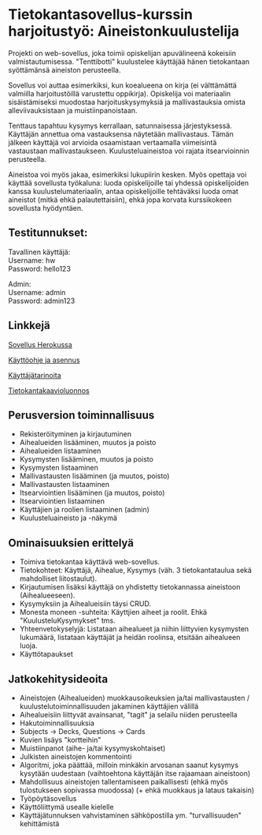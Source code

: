 # Tietokantasovellus-kurssin harjoitustyö: Aineistonkuulustelija

Projekti on web-sovellus, joka toimii opiskelijan apuvälineenä kokeisiin valmistautumisessa. "Tenttibotti" kuulustelee käyttäjää hänen tietokantaan syöttämänsä aineiston perusteella.

Sovellus voi auttaa esimerkiksi, kun koealueena on kirja (ei välttämättä valmiilla harjoitustöillä varustettu oppikirja). Opiskelija voi materiaalin sisäistämiseksi muodostaa harjoituskysymyksiä ja mallivastauksia omista alleviivauksistaan ja muistiinpanoistaan.

Tenttaus tapahtuu kysymys kerrallaan, satunnaisessa järjestyksessä. Käyttäjän annettua oma vastauksensa näytetään mallivastaus. Tämän jälkeen käyttäjä voi arvioida osaamistaan vertaamalla viimeisintä vastaustaan mallivastaukseen. Kuulusteluaineistoa voi rajata itsearvioinnin perusteella.

Aineistoa voi myös jakaa, esimerkiksi lukupiirin kesken. Myös opettaja voi käyttää sovellusta työkaluna: luoda opiskelijoille tai yhdessä opiskelijoiden kanssa kuulustelumateriaalin, antaa opiskelijoille tehtäväksi luoda omat aineistot (mitkä ehkä palautettaisiin), ehkä jopa korvata kurssikokeen sovellusta hyödyntäen.

## Testitunnukset:

Tavallinen käyttäjä:<br>
Username: hw<br>
Password: hello123

Admin:<br>
Username: admin<br>
Password: admin123

## Linkkejä

[Sovellus Herokussa](https://tenttibot.herokuapp.com/)

[Käyttöohje ja asennus](https://github.com/magael/tenttibot/blob/master/documentation/ohje.md)

[Käyttäjätarinoita](https://github.com/magael/tenttibot/blob/master/documentation/user_stories.md)

[Tietokantakaavioluonnos](https://github.com/magael/tenttibot/blob/master/documentation/diagram.png)

## Perusversion toiminnallisuus

* Rekisteröityminen ja kirjautuminen
* Aihealueiden lisääminen, muutos ja poisto
* Aihealueiden listaaminen
* Kysymysten lisääminen, muutos ja poisto
* Kysymysten listaaminen
* Mallivastausten lisääminen (ja muutos, poisto)
* Mallivastausten listaaminen
* Itsearviointien lisääminen (ja muutos, poisto)
* Itsearviointien listaaminen
* Käyttäjien ja roolien listaaminen (admin)
* Kuulusteluaineisto ja -näkymä

## Ominaisuuksien erittelyä

* Toimiva tietokantaa käyttävä web-sovellus.
* Tietokohteet: Käyttäjä, Aihealue, Kysymys (väh. 3 tietokantataulua sekä mahdolliset liitostaulut).
* Kirjautumisen lisäksi käyttäjä on yhdistetty tietokannassa aineistoon (Aihealueeseen).
* Kysymyksiin ja Aihealueisiin täysi CRUD.
* Monesta moneen -suhteita: Käyttjien aiheet ja roolit. Ehkä "KuulusteluKysymykset" tms.
* Yhteenvetokyselyjä: Listataan aihealueet ja niihin liittyvien kysymysten lukumäärä, listataan käyttäjät ja heidän roolinsa, etsitään aihealueen luoja.
* Käyttötapaukset

## Jatkokehitysideoita

* Aineistojen (Aihealueiden) muokkausoikeuksien ja/tai mallivastausten / kuulustelutoiminnallisuuden jakaminen käyttäjien välillä
* Aihealueisiin liittyvät avainsanat, "tagit" ja selailu niiden perusteella
* Hakutoiminnallisuuksia
* Subjects -> Decks, Questions -> Cards
* Kuvien lisäys "kortteihin"
* Muistiinpanot (aihe- ja/tai kysymyskohtaiset)
* Julkisten aineistojen kommentointi
* Algoritmi, joka päättää, milloin minkäkin arvosanan saanut kysymys kysytään uudestaan (vaihtoehtona käyttäjän itse rajaamaan aineistoon)
* Mahdollisuus aineistojen tallentamiseen paikallisesti (ehkä myös tulostukseen sopivassa muodossa) (+ ehkä muokkaus ja lataus takaisin)
* Työpöytäsovellus
* Käyttöliittymä usealle kielelle
* Käyttäjätunnuksen vahvistaminen sähköpostilla ym. "turvallisuuden" kehittämistä

